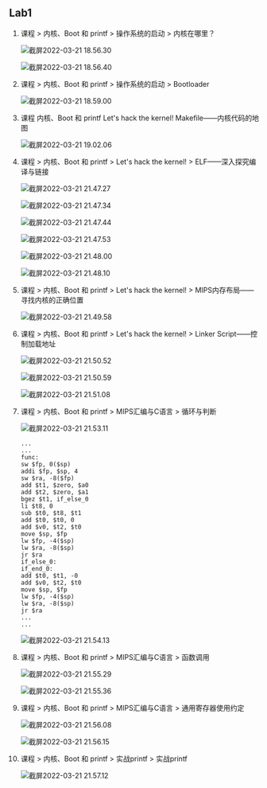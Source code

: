 ## Lab1

1. 课程 > 内核、Boot 和 printf > 操作系统的启动 > 内核在哪里？

   ![截屏2022-03-21 18.56.30](https://raw.githubusercontent.com/hjc-owo/hjc-owo.github.io/img/202303191827625.png)

   ![截屏2022-03-21 18.56.40](https://raw.githubusercontent.com/hjc-owo/hjc-owo.github.io/img/202303191828389.png)

2. 课程 > 内核、Boot 和 printf > 操作系统的启动 > Bootloader

   ![截屏2022-03-21 18.59.00](https://raw.githubusercontent.com/hjc-owo/hjc-owo.github.io/img/202303191828011.png)

3. 课程  内核、Boot 和 printf  Let's hack the kernel!  Makefile——内核代码的地图

   ![截屏2022-03-21 19.02.06](https://raw.githubusercontent.com/hjc-owo/hjc-owo.github.io/img/202303191828917.png)

4. 课程 > 内核、Boot 和 printf > Let's hack the kernel! > ELF——深入探究编译与链接

   ![截屏2022-03-21 21.47.27](https://raw.githubusercontent.com/hjc-owo/hjc-owo.github.io/img/202303191828588.png)

   ![截屏2022-03-21 21.47.34](https://raw.githubusercontent.com/hjc-owo/hjc-owo.github.io/img/202303191828160.png)

   ![截屏2022-03-21 21.47.44](https://raw.githubusercontent.com/hjc-owo/hjc-owo.github.io/img/202303191829010.png)

   ![截屏2022-03-21 21.47.53](https://raw.githubusercontent.com/hjc-owo/hjc-owo.github.io/img/202303191829918.png)

   ![截屏2022-03-21 21.48.00](https://raw.githubusercontent.com/hjc-owo/hjc-owo.github.io/img/202303191829105.png)

   ![截屏2022-03-21 21.48.10](https://raw.githubusercontent.com/hjc-owo/hjc-owo.github.io/img/202303191829973.png)

5. 课程 > 内核、Boot 和 printf > Let's hack the kernel! > MIPS内存布局——寻找内核的正确位置

   ![截屏2022-03-21 21.49.58](https://raw.githubusercontent.com/hjc-owo/hjc-owo.github.io/img/202303191829827.png)

6. 课程 > 内核、Boot 和 printf > Let's hack the kernel! > Linker Script——控制加载地址

   ![截屏2022-03-21 21.50.52](https://raw.githubusercontent.com/hjc-owo/hjc-owo.github.io/img/202303191829007.png)

   ![截屏2022-03-21 21.50.59](https://raw.githubusercontent.com/hjc-owo/hjc-owo.github.io/img/202303191830977.png)

   ![截屏2022-03-21 21.51.08](https://raw.githubusercontent.com/hjc-owo/hjc-owo.github.io/img/202303191830434.png)

7. 课程 > 内核、Boot 和 printf > MIPS汇编与C语言 > 循环与判断

   ![截屏2022-03-21 21.53.11](https://raw.githubusercontent.com/hjc-owo/hjc-owo.github.io/img/202303191830722.png)

   ```assembly
   ...
   ...
   func:
   sw $fp, 0($sp)
   addi $fp, $sp, 4
   sw $ra, -8($fp)
   add $t1, $zero, $a0
   add $t2, $zero, $a1
   bgez $t1, if_else_0
   li $t8, 0
   sub $t0, $t8, $t1
   add $t0, $t0, 0
   add $v0, $t2, $t0
   move $sp, $fp
   lw $fp, -4($sp)
   lw $ra, -8($sp)
   jr $ra
   if_else_0:
   if_end_0:
   add $t0, $t1, -0
   add $v0, $t2, $t0
   move $sp, $fp
   lw $fp, -4($sp)
   lw $ra, -8($sp)
   jr $ra
   ...
   ...
   ```

   ![截屏2022-03-21 21.54.13](https://raw.githubusercontent.com/hjc-owo/hjc-owo.github.io/img/202303191830556.png)

8. 课程 > 内核、Boot 和 printf > MIPS汇编与C语言 > 函数调用

   ![截屏2022-03-21 21.55.29](https://raw.githubusercontent.com/hjc-owo/hjc-owo.github.io/img/202303191830276.png)

   ![截屏2022-03-21 21.55.36](https://raw.githubusercontent.com/hjc-owo/hjc-owo.github.io/img/202303191830509.png)

9. 课程 > 内核、Boot 和 printf > MIPS汇编与C语言 > 通用寄存器使用约定

   ![截屏2022-03-21 21.56.08](https://raw.githubusercontent.com/hjc-owo/hjc-owo.github.io/img/202303191830789.png)

   ![截屏2022-03-21 21.56.15](https://raw.githubusercontent.com/hjc-owo/hjc-owo.github.io/img/202303191830801.png)

10. 课程 > 内核、Boot 和 printf > 实战printf > 实战printf

    ![截屏2022-03-21 21.57.12](https://raw.githubusercontent.com/hjc-owo/hjc-owo.github.io/img/202303191832732.png)